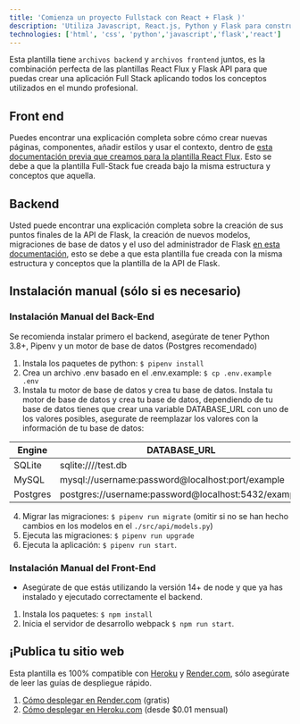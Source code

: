 ```yaml
---
title: 'Comienza un proyecto Fullstack con React + Flask )'
description: 'Utiliza Javascript, React.js, Python y Flask para construir una aplicación completa.'
technologies: ['html', 'css', 'python','javascript','flask','react']
---
```


Esta plantilla tiene `archivos backend` y `archivos frontend` juntos, es la combinación perfecta de las plantillas React Flux y Flask API para que puedas crear una aplicación Full Stack aplicando todos los conceptos utilizados en el mundo profesional.

## Front end

Puedes encontrar una explicación completa sobre cómo crear nuevas páginas, componentes, añadir estilos y usar el contexto, dentro de [esta documentación previa que creamos para la plantilla React Flux](https://4geeks.com/es/docs/start/start-new-project-with-react). Esto se debe a que la plantilla Full-Stack fue creada bajo la misma estructura y conceptos que aquella.

## Backend

Usted puede encontrar una explicación completa sobre la creación de sus puntos finales de la API de Flask, la creación de nuevos modelos, migraciones de base de datos y el uso del administrador de Flask [en esta documentación](https://4geeks.com/es/docs/start/python-api-flask-template), esto se debe a que esta plantilla fue creada con la misma estructura y conceptos que la plantilla de la API de Flask.

## Instalación manual (sólo si es necesario)

### Instalación Manual del Back-End

Se recomienda instalar primero el backend, asegúrate de tener Python 3.8+, Pipenv y un motor de base de datos (Postgres recomendado)

1. Instala los paquetes de python: `$ pipenv install`
2. Crea un archivo .env basado en el .env.example: `$ cp .env.example .env`
3. Instala tu motor de base de datos y crea tu base de datos. Instala tu motor de base de datos y crea tu base de datos, dependiendo de tu base de datos tienes que crear una variable DATABASE_URL con uno de los valores posibles, asegurate de reemplazar los valores con la información de tu base de datos:

| Engine | DATABASE_URL       |
| ------------- | ----------------------------------------------------- |
| SQLite | sqlite:////test.db      |
| MySQL  | mysql://username:password@localhost:port/example |
| Postgres | postgres://username:password@localhost:5432/example  |

4. Migrar las migraciones: `$ pipenv run migrate` (omitir si no se han hecho cambios en los modelos en el `./src/api/models.py`)
5. Ejecuta las migraciones: `$ pipenv run upgrade`
6. Ejecuta la aplicación: `$ pipenv run start`.

### Instalación Manual del Front-End

- Asegúrate de que estás utilizando la versión 14+ de node y que ya has instalado y ejecutado correctamente el backend.

1. Instala los paquetes: `$ npm install`
2. Inicia el servidor de desarrollo webpack `$ npm run start`.

## ¡Publica tu sitio web

Esta plantilla es 100% compatible con [Heroku](https://www.heroku.com/) y [Render.com](https://www.render.com), sólo asegúrate de leer las guías de despliegue rápido.

1. [Cómo desplegar en Render.com](https://4geeks.com/es/docs/start/despliega-con-render-com) (gratis)
2. [Cómo desplegar en Heroku.com](https://4geeks.com/es/docs/start/desplegar-a-heroku-con-postgresql) (desde $0.01 mensual)
